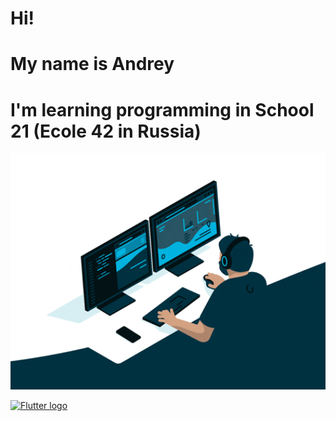 # Hi!
# My name is Andrey
# I'm learning programming in School 21 (Ecole 42 in Russia)

<p align="center">
  <img width="860" src="./giphy.gif">
</p>

[<img src="https://img.shields.io/badge/Telegram-17191e?logo=Telegram&logoColor=2986cc&style=for-the-badge" alt="Flutter logo" title="Flutter" height="25" />](https://t.me/hbombur)
